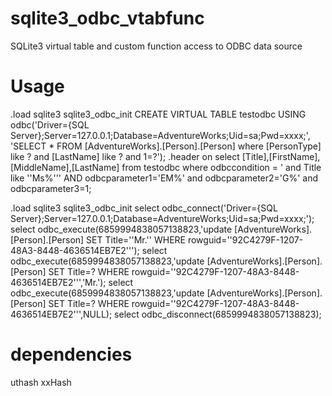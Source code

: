 # sqlite3_odbc_vtabfunc
SQLite3 virtual table and custom function access to ODBC data source

# Usage
.load sqlite3 sqlite3_odbc_init
CREATE VIRTUAL TABLE testodbc USING odbc('Driver={SQL Server};Server=127.0.0.1;Database=AdventureWorks;Uid=sa;Pwd=xxxx;',
'SELECT * FROM [AdventureWorks].[Person].[Person] where [PersonType] like ?  and [LastName] like ? and 1=?');
.header on
select [Title],[FirstName],[MiddleName],[LastName] from testodbc where odbccondition = ' and Title like ''Ms%''' AND odbcparameter1='EM%' and odbcparameter2='G%' and odbcparameter3=1;

.load sqlite3 sqlite3_odbc_init
select odbc_connect('Driver={SQL Server};Server=127.0.0.1;Database=AdventureWorks;Uid=sa;Pwd=xxxx;');
select odbc_execute(6859994838057138823,'update [AdventureWorks].[Person].[Person] SET Title=''Mr.'' WHERE rowguid=''92C4279F-1207-48A3-8448-4636514EB7E2''');
select odbc_execute(6859994838057138823,'update [AdventureWorks].[Person].[Person] SET Title=? WHERE rowguid=''92C4279F-1207-48A3-8448-4636514EB7E2''','Mr.');
select odbc_execute(6859994838057138823,'update [AdventureWorks].[Person].[Person] SET Title=? WHERE rowguid=''92C4279F-1207-48A3-8448-4636514EB7E2''',NULL);
select odbc_disconnect(6859994838057138823);

# dependencies
uthash
xxHash